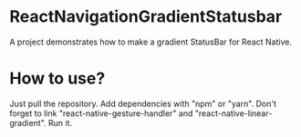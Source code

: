 # ReactNavigationGradientStatusbar
A project demonstrates how to make a gradient StatusBar for React Native.

# How to use?
Just pull the repository. Add dependencies with "npm" or "yarn". Don't forget to link "react-native-gesture-handler" and "react-native-linear-gradient". Run it.
